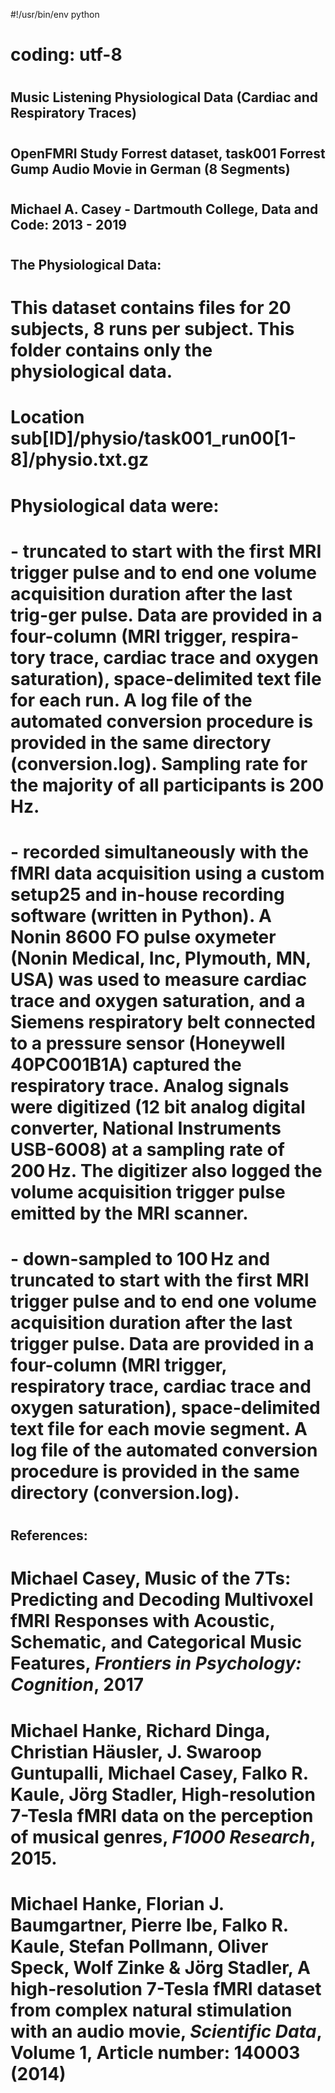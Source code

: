 #!/usr/bin/env python
# coding: utf-8

# 
# <h2>Music Listening Physiological Data (Cardiac and Respiratory Traces)</h2>
# <h2>OpenFMRI Study Forrest dataset, task001 Forrest Gump Audio Movie in German (8 Segments)</h2>
# <h2>Michael A. Casey - Dartmouth College, Data and Code: 2013 - 2019</h2>
# <h2>The Physiological Data:</h2>
# 
# This dataset contains files for 20 subjects, 8 runs per subject. This folder contains only the physiological data.
# 
# Location sub[ID]/physio/task001_run00[1-8]/physio.txt.gz 
#     
# Physiological data were:
# 
# - truncated to start with the first MRI trigger pulse and to end one volume acquisition duration after the last trig-ger pulse. Data are provided in a four-column (MRI trigger, respira-tory trace, cardiac trace and oxygen saturation), space-delimited text file for each run. A log file of the automated conversion procedure is provided in the same directory (conversion.log). Sampling rate for the majority of all participants is 200 Hz.
# 
# - recorded simultaneously with the fMRI data acquisition using a custom setup25 and in-house recording software (written in Python). A Nonin 8600 FO pulse oxymeter (Nonin Medical, Inc, Plymouth, MN, USA) was used to measure cardiac trace and oxygen saturation, and a Siemens respiratory belt connected to a pressure sensor (Honeywell 40PC001B1A) captured the respiratory trace. Analog signals were digitized (12 bit analog digital converter, National Instruments USB-6008) at a sampling rate of 200 Hz. The digitizer also logged the volume acquisition trigger pulse emitted by the MRI scanner.
# 
# - down-sampled to <b>100 Hz</b> and truncated to start with the first MRI trigger pulse and to end one volume acquisition duration after the last trigger pulse. Data are provided in a four-column (MRI trigger, respiratory trace, cardiac trace and oxygen saturation), space-delimited text file for each movie segment. A log file of the automated conversion procedure is provided in the same directory (conversion.log).
# 
# <h2>References:</h2>
# 
# Michael Casey, Music of the 7Ts: Predicting and Decoding Multivoxel fMRI Responses with Acoustic, Schematic, and Categorical Music Features, <i>Frontiers in Psychology: Cognition</i>, 2017
# 
# Michael Hanke, Richard Dinga, Christian Häusler, J. Swaroop Guntupalli, Michael Casey, Falko R. Kaule, Jörg Stadler, High-resolution 7-Tesla fMRI data on the perception of musical genres, <i>F1000 Research</i>, 2015.
# 
# Michael Hanke, Florian J. Baumgartner, Pierre Ibe, Falko R. Kaule, Stefan Pollmann, Oliver Speck, Wolf Zinke & Jörg Stadler, A high-resolution 7-Tesla fMRI dataset from complex natural stimulation with an audio movie, <i>Scientific Data</i>, Volume 1, Article number: 140003 (2014) <br />
# 
